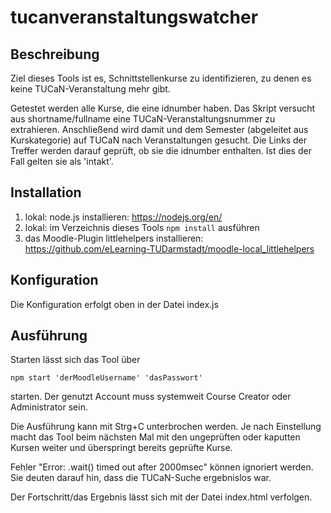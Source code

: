 # tucanveranstaltungswatcher
## Beschreibung
Ziel dieses Tools ist es, Schnittstellenkurse zu identifizieren, zu denen es keine TUCaN-Veranstaltung mehr gibt. 

Getestet werden alle Kurse, die eine idnumber haben. Das Skript versucht aus shortname/fullname eine TUCaN-Veranstaltungsnummer zu extrahieren. 
Anschließend wird damit und dem Semester (abgeleitet aus Kurskategorie) auf TUCaN nach Veranstaltungen gesucht. 
Die Links der Treffer werden darauf geprüft, ob sie die idnumber enthalten. Ist dies der Fall gelten sie als 'intakt'.

## Installation
1. lokal: node.js installieren: https://nodejs.org/en/
2. lokal: im Verzeichnis dieses Tools ```npm install``` ausführen
3. das Moodle-Plugin littlehelpers installieren: https://github.com/eLearning-TUDarmstadt/moodle-local_littlehelpers

## Konfiguration
Die Konfiguration erfolgt oben in der Datei index.js

## Ausführung
Starten lässt sich das Tool über
```
npm start 'derMoodleUsername' 'dasPasswort'
```
starten. Der genutzt Account muss systemweit Course Creator oder Administrator sein.

Die Ausführung kann mit Strg+C unterbrochen werden. Je nach Einstellung macht das Tool beim nächsten Mal mit den ungeprüften oder kaputten Kursen weiter
und überspringt bereits geprüfte Kurse.

Fehler "Error: .wait() timed out after 2000msec" können ignoriert werden. Sie deuten darauf hin, dass die TUCaN-Suche ergebnislos war.

Der Fortschritt/das Ergebnis lässt sich mit der Datei index.html verfolgen.
